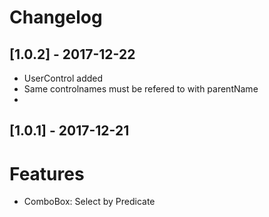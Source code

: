 # Changelog

## [1.0.2] - 2017-12-22
- UserControl added
- Same controlnames must be refered to with parentName
- 
## [1.0.1] - 2017-12-21
# Features
- ComboBox: Select by Predicate